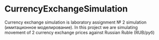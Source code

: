 # CurrencyExchangeSimulation
Currency exchange simulation is laboratory assignment № 2 simulation (имитационное моделирование). In this project we are simulating movement of 2 currency exchange prices against Russian Ruble (RUB/руб)


